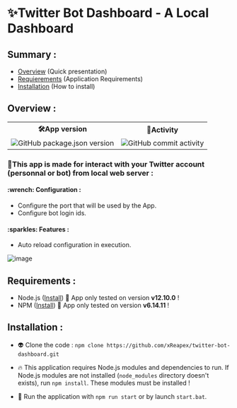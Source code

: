 <h1>✨Twitter Bot Dashboard - A Local Dashboard</h1>

<h2>Summary :</h2>

- <a href="#overview">Overview</a> (Quick presentation)
- <a href="#requirements">Requierements</a> (Application Requirements)
- <a href="#installation">Installation</a> (How to install)

<h2 name="overview">Overview :</h2>
<table>
  <tr>  
    <th>🛠App version</th>
    <th>🔮Activity</th>
  </tr>
  <tr>
    <td><img alt="GitHub package.json version" src="https://img.shields.io/github/package-json/v/xReapex/twitter-bot"></td>
    <td><img alt="GitHub commit activity" src="https://img.shields.io/github/commit-activity/w/xReapex/twitter-bot"></td>
  </tr>
</table>

<h3>📌This app is made for interact with your Twitter account (personnal or bot) from local web server :</h3>

<h4>:wrench: Configuration :</h4>

- Configure the port that will be used by the App. 
- Configure bot login ids.

<h4>:sparkles: Features :</h4>

- Auto reload configuration in execution.

![image](https://user-images.githubusercontent.com/56170171/110240687-7067eb00-7f4d-11eb-8dba-46df29cb2bcb.png)

<h2 name="requirements">Requirements :</h2>

- Node.js ([Install](https://nodejs.org/en/)) :construction: App only tested on version **v12.10.0** ! 
- NPM ([Install](https://www.npmjs.com/get-npm)) :construction: App only tested on version **v6.14.11** !

<h2 name="installation">Installation :</h2>

- :alien: Clone the code : ``npm clone https://github.com/xReapex/twitter-bot-dashboard.git``

- :fire: This application requires Node.js modules and dependencies to run. If Node.js modules are not installed (``node_modules`` directory doesn't exists), run ``npm install``. These modules must be installed !

- :rocket: Run the application with ``npm run start`` or by launch ``start.bat``.
